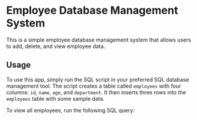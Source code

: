 # Employee Database Management System

This is a simple employee database management system that allows users to add, delete, and view employee data.

## Usage

To use this app, simply run the SQL script in your preferred SQL database management tool. The script creates a table called `employees` with four columns: `id`, `name`, `age`, and `department`. It then inserts three rows into the `employees` table with some sample data.

To view all employees, run the following SQL query:

